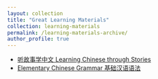 ```yaml
---
layout: collection
title: "Great Learning Materials"
collection: learning-materials
permalink: /learning-materials-archive/
author_profile: true
---
```


* [听故事学中文 Learning Chinese through Stories](https://itunes.apple.com/us/podcast/%E5%90%AC%E6%95%85%E4%BA%8B%E5%AD%A6%E4%B8%AD%E6%96%87-learning-chinese-through-stories/id942258146?mt=2)
* [Elementary Chinese Grammar 基础汉语语法](/assets/docs/elementary-chinese-grammar.pdf)
